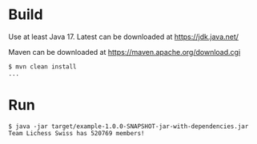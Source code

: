 # Build

Use at least Java 17. Latest can be downloaded at https://jdk.java.net/

Maven can be downloaded at https://maven.apache.org/download.cgi

    $ mvn clean install
    ...

# Run

    $ java -jar target/example-1.0.0-SNAPSHOT-jar-with-dependencies.jar
    Team Lichess Swiss has 520769 members!


